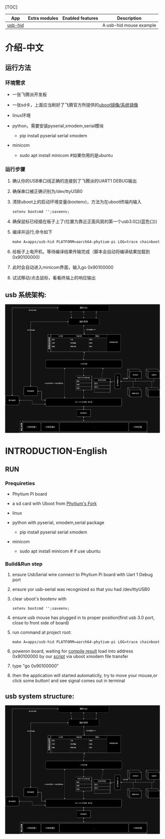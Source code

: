 [TOC]

| App                         | Extra modules | Enabled features | Description             |
| --------------------------- | ------------- | ---------------- | ----------------------- |
| [usb-hid](../apps/usb-hid/) |               |                  | A usb-hid mouse example |

# 介绍-中文

## 运行方法

### 环境需求

* 一张飞腾派开发板

* 一张sd卡，上面应当刷好了飞腾官方所提供的[uboot镜像/系统镜像](https://gitee.com/phytium_embedded/phytium-pi-os)

* linux环境

* python，需要安装pyserial,xmodem,serial模块
  
  * pip install pyserial serial xmodem

* minicom
  
  * sudo apt install minicom #如果你用的是ubuntu

### 运行步骤

1. 确认你的USB串口线正确的连接到了飞腾派的UART1 DEBUG输出

2. 确保串口被正确识别为/dev/ttyUSB0

3. 清除uboot上的启动环境变量(bootenv)，方法为在uboot终端内输入
   
   ```shell
   setenv bootcmd '';saveenv;
   ```

4. 确保鼠标已经插在板子上了(位置为靠近正面风扇的第一个usb3.0口(蓝色口))

5. 编译并运行,命令如下
   
   ```shell
   make A=apps/usb-hid PLATFORM=aarch64-phytium-pi LOG=trace chainboot
   ```

6. 给板子上电开机，等待编译结果传输完成（脚本会自动将编译结果加载到0x90100000)

7. 此时会自动进入minicom界面，输入go 0x90100000

8. 试试移动/点击鼠标，看看终端上的响应输出

## usb 系统架构:

![usb system](figures/usb_main_architecture.png)

# INTRODUCTION-English

## RUN

### Prequireties

* Phytium Pi board

* a sd card with Uboot from [Phytium's Fork](https://gitee.com/phytium_embedded/phytium-pi-os)

* linux 

* python with pyserial, xmodem,serial package
  
  * pip install pyserial serial xmodem

* minicom
  
  * sudo apt install minicom # if use ubuntu

### Build&Run step

1. ensure UsbSerial wire connect to Phytium Pi board with Uart 1 Debug port

2. ensure yor usb-serial was recognized so that you had /dev/ttyUSB0

3. clear uboot's bootenv with 
   
   ```shell
   setenv bootcmd '';saveenv;
   ```

4. ensure usb mouse has plugged in to proper position(first usb 3.0 port, close to front side of board)

5. run command at project root:
   
   ```shell
   make A=apps/usb-hid PLATFORM=aarch64-phytium-pi LOG=trace chainboot
   ```

6. poweron board, waiting for [compile result](../apps/usb-hid/usb-hid_aarch64-phytium-pi.bin) load into address 0x90100000 by our [script](../tools/phytium-pi/yet_another_uboot_transfer.py) via uboot xmodem file transfer

7. type "go 0x90100000"

8. then the application will started automaticlly, try to move your mouse,or click some button! and see signal comes out in terminal

## usb system structure:

![usb system](figures/usb_main_architecture.png)
